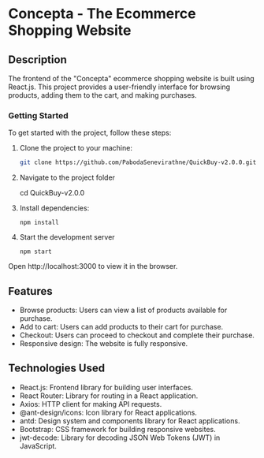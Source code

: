 # Concepta - The Ecommerce Shopping Website

## Description

The frontend of the "Concepta" ecommerce shopping website is built using React.js. This project provides a user-friendly interface for browsing products, adding them to the cart, and making purchases.

### Getting Started

To get started with the project, follow these steps:

1. Clone the project to your machine:
   ```bash
   git clone https://github.com/PabodaSenevirathne/QuickBuy-v2.0.0.git
   ```

2. Navigate to the project folder

   cd QuickBuy-v2.0.0


3. Install dependencies:
    
    ```
    npm install
    
    ```

4. Start the development server

   ```
   npm start
   
   ```

Open http://localhost:3000 to view it in the browser.


## Features

* Browse products: Users can view a list of products available for purchase.
* Add to cart: Users can add products to their cart for purchase.
* Checkout: Users can proceed to checkout and complete their purchase.
* Responsive design: The website is fully responsive.

## Technologies Used

* React.js: Frontend library for building user interfaces.
* React Router: Library for routing in a React application.
* Axios: HTTP client for making API requests.
* @ant-design/icons: Icon library for React applications.
* antd: Design system and components library for React applications.
* Bootstrap: CSS framework for building responsive websites.
* jwt-decode: Library for decoding JSON Web Tokens (JWT) in JavaScript.
